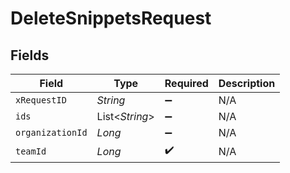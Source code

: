 # DeleteSnippetsRequest


## Fields

| Field              | Type               | Required           | Description        |
| ------------------ | ------------------ | ------------------ | ------------------ |
| `xRequestID`       | *String*           | :heavy_minus_sign: | N/A                |
| `ids`              | List<*String*>     | :heavy_minus_sign: | N/A                |
| `organizationId`   | *Long*             | :heavy_minus_sign: | N/A                |
| `teamId`           | *Long*             | :heavy_check_mark: | N/A                |